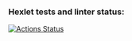 ### Hexlet tests and linter status:
[![Actions Status](https://github.com/ShushaAlex/qa-engineer-project-85/workflows/hexlet-check/badge.svg)](https://github.com/ShushaAlex/qa-engineer-project-85/actions)